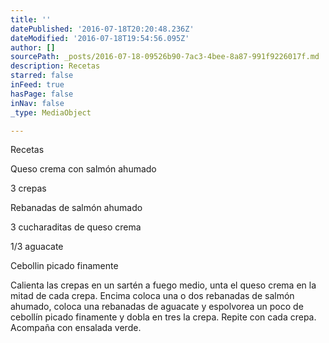 ```yaml
---
title: ''
datePublished: '2016-07-18T20:20:48.236Z'
dateModified: '2016-07-18T19:54:56.095Z'
author: []
sourcePath: _posts/2016-07-18-09526b90-7ac3-4bee-8a87-991f9226017f.md
description: Recetas
starred: false
inFeed: true
hasPage: false
inNav: false
_type: MediaObject

---
```

Recetas

Queso crema con salmón ahumado 

3 crepas

Rebanadas de salmón ahumado 

3 cucharaditas de queso crema

1/3 aguacate

Cebollin picado finamente 

Calienta las crepas en un sartén a fuego medio, unta el queso crema en la mitad de cada crepa. Encima coloca una o dos rebanadas de salmón ahumado, coloca una rebanadas de aguacate y espolvorea un poco de cebollín picado finamente y dobla en tres la crepa. Repite con cada crepa. Acompaña con ensalada verde.